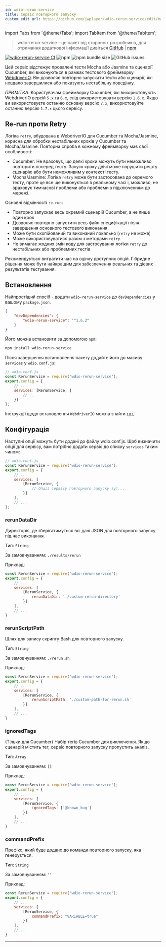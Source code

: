 ```yaml
---
id: wdio-rerun-service
title: Сервіс повторного запуску
custom_edit_url: https://github.com/jwplayer/wdio-rerun-service/edit/master/README.md
---
```


import Tabs from '@theme/Tabs';
import TabItem from '@theme/TabItem';

> wdio-rerun-service - це пакет від сторонніх розробників, для отримання додаткової інформації дивіться [GitHub](https://github.com/jwplayer/wdio-rerun-service) | [npm](https://www.npmjs.com/package/wdio-rerun-service)

[![wdio-rerun-service CI](https://github.com/webdriverio-community/wdio-rerun-service/actions/workflows/node.js.yml/badge.svg)](https://github.com/webdriverio-community/wdio-rerun-service/actions/workflows/node.js.yml)
![npm](https://img.shields.io/npm/dm/wdio-rerun-service)
![npm bundle size](https://img.shields.io/bundlephobia/min/wdio-rerun-service)
![GitHub issues](https://img.shields.io/github/issues/webdriverio-community/wdio-rerun-service)

Цей сервіс відстежує провалені тести Mocha або Jasmine та сценарії Cucumber, які виконуються в рамках тестового фреймворку [WebdriverIO](https://webdriver.io). Він дозволяє повторно запускати тести або сценарії, які невдало завершилися або показують нестабільну поведінку.

_ПРИМІТКА_: Користувачам фреймворку Cucumber, які використовують WebdriverIO версій `5.x` та `6.x`, слід використовувати версію `1.6.x`. Якщо ви використовуєте останню основну версію `7.x`, використовуйте останню версію `1.7.x` цього сервісу.

## Re-run проти Retry

Логіка `retry`, вбудована в WebdriverIO для Cucumber та Mocha/Jasmine, корисна для обробки нестабільних кроків у Cucumber та Mocha/Jasmine. Повторна спроба в кожному фреймворку має свої особливості:
* Cucumber: Не враховує, що деякі кроки можуть бути неможливо повторити посеред тесту. Запуск кроку двічі може порушити решту сценарію або бути неможливим у контексті тесту.
* Mocha/Jasmine: Логіка `retry` може бути застосована до окремого тесту, проте це все ще виконується в реальному часі і, можливо, не враховує тимчасові проблеми або проблеми з підключенням до мережі.

Основні відмінності `re-run`:
* Повторно запускає весь окремий сценарій Cucumber, а не лише один крок
* Дозволяє повторно запустити весь файл специфікації після завершення основного тестового виконання
* Може бути скопійований та виконаний локально (`retry` не може)
* Може використовуватися разом з методами `retry`
* Не вимагає жодних змін коду для застосування логіки `retry` до нестабільних або проблемних тестів

Рекомендується витратити час на оцінку доступних опцій. Гібридне рішення може бути найкращим для забезпечення реальних та дієвих результатів тестування.

## Встановлення

Найпростіший спосіб - додати `wdio-rerun-service` до `devDependencies` у вашому `package.json`.

```json
{
    "devDependencies": {
        "wdio-rerun-service": "^1.6.2"
    }
}
```

Його можна встановити за допомогою `npm`:

```bash
npm install wdio-rerun-service
```

Після завершення встановлення пакету додайте його до масиву `services` у `wdio.conf.js`:

```js
// wdio.conf.js
const RerunService = require('wdio-rerun-service');
export.config = {
    // ...
    services: [RerunService, {
        // ...
    }]
};
```

Інструкції щодо встановлення `WebdriverIO` можна знайти [тут.](https://webdriver.io/docs/gettingstarted.html)

## Конфігурація

Наступні опції можуть бути додані до файлу wdio.conf.js. Щоб визначити опції для сервісу, вам потрібно додати сервіс до списку `services` таким чином:

```js
// wdio.conf.js
const RerunService = require('wdio-rerun-service');
export.config = {
    // ...
    services: [
        [RerunService, {
            // Опції сервісу повторного запуску тут...
        }]
    ],
    // ...
};
```

### rerunDataDir
Директорія, де зберігатимуться всі дані JSON для повторного запуску під час виконання.

Тип: `String`

За замовчуванням: `./results/rerun`

Приклад:
```js
const RerunService = require('wdio-rerun-service');
export.config = {
    // ...
    services: [
        [RerunService, {
            rerunDataDir: './custom-rerun-directory'
        }]
    ],
    // ...
}
```

### rerunScriptPath
Шлях для запису скрипту Bash для повторного запуску.

Тип: `String`

За замовчуванням: `./rerun.sh`

Приклад:
```js
const RerunService = require('wdio-rerun-service');
export.config = {
    // ...
    services: [
        [RerunService, {
            rerunScriptPath: './custom-path-for-rerun.sh'
        }]
    ],
    // ...
}
```

### ignoredTags
(Тільки для Cucumber) Набір тегів Cucumber для виключення. Якщо сценарій містить тег, сервіс повторного запуску пропустить аналіз.

Тип: `Array`

За замовчуванням: `[]`

Приклад:
```js
const RerunService = require('wdio-rerun-service');
export.config = {
    // ...
    services: [
        [RerunService, {
            ignoredTags: ['@known_bug']
        }]
    ],
    // ...
}
```

### commandPrefix
Префікс, який буде додано до команди повторного запуску, яка генерується.

Тип: `String`

За замовчуванням: `''`

Приклад:
```js
const RerunService = require('wdio-rerun-service');
export.config = {
    // ...
    services: [
        [RerunService, {
            commandPrefix: "VARIABLE=true"
        }]
    ],
    // ...
}
```
----